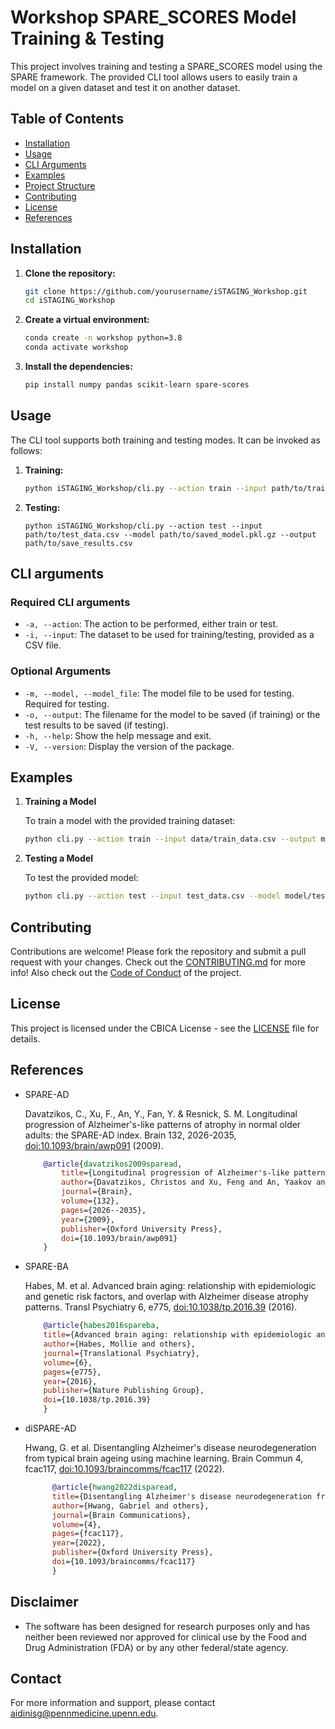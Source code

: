 # Workshop SPARE_SCORES Model Training & Testing

This project involves training and testing a SPARE_SCORES model using the SPARE framework. The provided CLI tool allows users to easily train a model on a given dataset and test it on another dataset.

## Table of Contents

- [Installation](#installation)
- [Usage](#usage)
- [CLI Arguments](#cli-arguments)
- [Examples](#examples)
- [Project Structure](#project-structure)
- [Contributing](#contributing)
- [License](#license)
- [References](#references)

## Installation

1. **Clone the repository:**

    ```sh
    git clone https://github.com/yourusername/iSTAGING_Workshop.git
    cd iSTAGING_Workshop
    ```

2. **Create a virtual environment:**

    ```sh
    conda create -n workshop python=3.8
    conda activate workshop
    ```

3. **Install the dependencies:**

    ```sh
    pip install numpy pandas scikit-learn spare-scores
    ```

## Usage

The CLI tool supports both training and testing modes. It can be invoked as follows:

1. **Training:**
    ```sh
    python iSTAGING_Workshop/cli.py --action train --input path/to/train_data.csv --output path/to/save_model.pkl.gz
    ```

2. **Testing:**
    ```
    python iSTAGING_Workshop/cli.py --action test --input path/to/test_data.csv --model path/to/saved_model.pkl.gz --output path/to/save_results.csv
    ```

## CLI arguments

### Required CLI arguments

- `-a, --action`: The action to be performed, either train or test.
- `-i, --input`: The dataset to be used for training/testing, provided as a CSV file.

### Optional Arguments

- `-m, --model, --model_file`: The model file to be used for testing. Required for testing.
- `-o, --output`: The filename for the model to be saved (if training) or the test results to be saved (if testing).
- `-h, --help`: Show the help message and exit.
- `-V, --version`: Display the version of the package.

## Examples

1. **Training a Model**

    To train a model with the provided training dataset:

    ```sh
    python cli.py --action train --input data/train_data.csv --output my_model.pkl.gz
    ```

2. **Testing a Model**

    To test the provided model:

    ```sh
    python cli.py --action test --input test_data.csv --model model/test.pkl.gz --output predictions.csv
    ```

## Contributing

Contributions are welcome! Please fork the repository and submit a pull request with your changes. Check out the [CONTRIBUTING.md](CONTRIBUTING.md) for more info! Also check out the [Code of Conduct](CODE_OF_CONDUCT.md) of the project.

## License

This project is licensed under the CBICA License - see the [LICENSE](LICENSE) file for details.

## References

- SPARE-AD

  Davatzikos, C., Xu, F., An, Y., Fan, Y. & Resnick, S. M. Longitudinal progression of Alzheimer's-like patterns of atrophy in normal older adults: the SPARE-AD index. Brain 132, 2026-2035, [doi:10.1093/brain/awp091](https://doi.org/10.1093/brain/awp091) (2009).
    ```bibtex
        @article{davatzikos2009sparead,
            title={Longitudinal progression of Alzheimer's-like patterns of atrophy in normal older adults: the SPARE-AD index},
            author={Davatzikos, Christos and Xu, Feng and An, Yaakov and Fan, Yong and Resnick, Susan M},
            journal={Brain},
            volume={132},
            pages={2026--2035},
            year={2009},
            publisher={Oxford University Press},
            doi={10.1093/brain/awp091}
        }
    ```

- SPARE-BA

  Habes, M. et al. Advanced brain aging: relationship with epidemiologic and genetic risk factors, and overlap with Alzheimer disease atrophy patterns. Transl Psychiatry 6, e775, [doi:10.1038/tp.2016.39](https://doi.org/10.1038/tp.2016.39) (2016).
    ```bibtex
        @article{habes2016spareba,
        title={Advanced brain aging: relationship with epidemiologic and genetic risk factors, and overlap with Alzheimer disease atrophy patterns},
        author={Habes, Mollie and others},
        journal={Translational Psychiatry},
        volume={6},
        pages={e775},
        year={2016},
        publisher={Nature Publishing Group},
        doi={10.1038/tp.2016.39}
        }
    ```

- diSPARE-AD

  Hwang, G. et al. Disentangling Alzheimer's disease neurodegeneration from typical brain ageing using machine learning. Brain Commun 4, fcac117, [doi:10.1093/braincomms/fcac117](https://doi.org/10.1093/braincomms/fcac117) (2022).
  ```bibtex
        @article{hwang2022disparead,
        title={Disentangling Alzheimer's disease neurodegeneration from typical brain ageing using machine learning},
        author={Hwang, Gabriel and others},
        journal={Brain Communications},
        volume={4},
        pages={fcac117},
        year={2022},
        publisher={Oxford University Press},
        doi={10.1093/braincomms/fcac117}
        }
    ```

## Disclaimer

- The software has been designed for research purposes only and has neither been reviewed nor approved for clinical use by the Food and Drug Administration (FDA) or by any other federal/state agency.

## Contact

For more information and support, please contact [aidinisg@pennmedicine.upenn.edu](mailto:aidinisg@pennmedicine.upenn.edu).